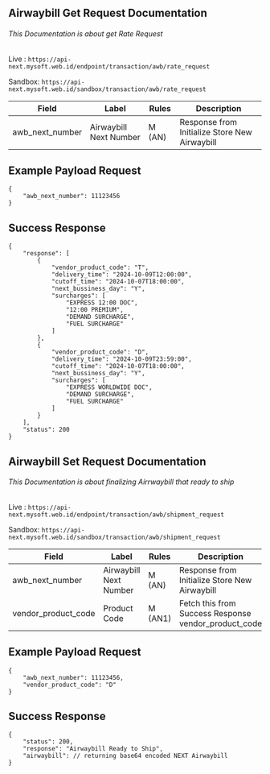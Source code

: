 ## Airwaybill Get Request Documentation
###### This Documentation is about get Rate Request

Live   : `https://api-next.mysoft.web.id/endpoint/transaction/awb/rate_request`

Sandbox: `https://api-next.mysoft.web.id/sandbox/transaction/awb/rate_request`

|Field|Label|Rules|Description|
|-----|-----|-----|-----------|
|awb_next_number|Airwaybill Next Number|M (AN)|Response from Initialize Store New Airwaybill|

## Example Payload Request
```
{
    "awb_next_number": 11123456
}
```

## Success Response
```
{
    "response": [
        {
            "vendor_product_code": "T",
            "delivery_time": "2024-10-09T12:00:00",
            "cutoff_time": "2024-10-07T18:00:00",
            "next_bussiness_day": "Y",
            "surcharges": [
                "EXPRESS 12:00 DOC",
                "12:00 PREMIUM",
                "DEMAND SURCHARGE",
                "FUEL SURCHARGE"
            ]
        },
        {
            "vendor_product_code": "D",
            "delivery_time": "2024-10-09T23:59:00",
            "cutoff_time": "2024-10-07T18:00:00",
            "next_bussiness_day": "Y",
            "surcharges": [
                "EXPRESS WORLDWIDE DOC",
                "DEMAND SURCHARGE",
                "FUEL SURCHARGE"
            ]
        }
    ],
    "status": 200
}
```

## Airwaybill Set Request Documentation
###### This Documentation is about finalizing Airrwaybill that ready to ship

Live   : `https://api-next.mysoft.web.id/endpoint/transaction/awb/shipment_request`

Sandbox: `https://api-next.mysoft.web.id/sandbox/transaction/awb/shipment_request`

|Field|Label|Rules|Description|
|-----|-----|-----|-----------|
|awb_next_number|Airwaybill Next Number|M (AN)|Response from Initialize Store New Airwaybill|
|vendor_product_code|Product Code|M (AN1)|Fetch this from Success Response vendor_product_code|

## Example Payload Request
```
{
    "awb_next_number": 11123456,
    "vendor_product_code": "D"
}
```

## Success Response
```
{
    "status": 200,
    "response": "Airwaybill Ready to Ship",
    "airwaybill": // returning base64 encoded NEXT Airwaybill
}
```
